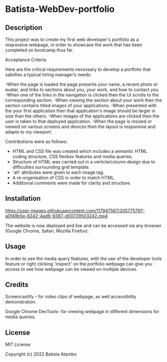 # Batista-WebDev-portfolio

## Description 

This project was to create my first web developer's portfolio as a responsive webpage, in order to showcase the work that has been completed on bootcamp thus far. 

Acceptance Criteria

Here are the critical requirements necessary to develop a portfolio that satisfies a typical hiring manager’s needs:

-When the page is loaded the page presents your name, a recent photo or avatar, and links to sections about you, your work, and how to contact you.
-When one of the links in the navigation is clicked then the UI scrolls to the corresponding section.
-When viewing the section about your work then the section contains titled images of your applications.
-When presented with the your first application then that application's image should be larger in size than the others.
-When images of the applications are clicked then the user is taken to that deployed application.
-When the page is resized or viewed on various screens and devices then the layout is responsive and adapts to my viewport.

Contributions were as follows: 
- HTML and CSS file was created which includes a semantic HTML coding structure, CSS flexbox features and media queries. 
- Structure of HTML was carried out in a verticle/column design due to difficulties surrounding grid template. 
- 'alt' attributes were given to each image tag.
- A re-organisation of CSS in order to match HTML.
- Additional comments were made for clarity and structure.



## Installation 



https://user-images.githubusercontent.com/117947567/205775797-a0f49b5e-8242-4ad6-9387-d00729503242.mp4




The website is now deployed and live and can be accessed via any browser (Google Chrome, Safari, Mozilla Firefox). 




## Usage 


In order to see the media query features, with the use of the developer tools feature or right clicking 'inspect' on the portfolio webpage can give you access to see how webpage can be viewed on multiple devices.




## Credits 

Screencastify - for video clips of webpage, as well accessibility demonstration. 

Google Chrome DevTools- for viewing webpage in different dimensions for media queries. 



## License 

MIT License

Copyright (c) 2022 Batista Atambo
